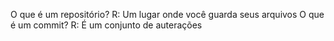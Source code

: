 O que é um repositório?
R: Um lugar onde você guarda seus arquivos
O que é um commit?
R: É um conjunto de auterações